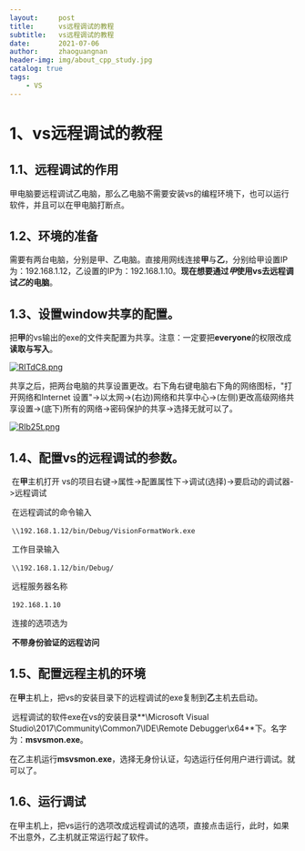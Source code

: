 ```yaml
---
layout:     post
title:      vs远程调试的教程
subtitle:   vs远程调试的教程
date:       2021-07-06
author:     zhaoguangnan
header-img: img/about_cpp_study.jpg
catalog: true
tags:
    - VS
---
```


# 1、vs远程调试的教程

## 1.1、远程调试的作用

​		甲电脑要远程调试乙电脑，那么乙电脑不需要安装vs的编程环境下，也可以运行软件，并且可以在甲电脑打断点。

## 1.2、环境的准备

​	需要有两台电脑，分别是甲、乙电脑。直接用网线连接**甲**与**乙**，分别给甲设置IP为：192.168.1.12，乙设置的IP为：192.168.1.10。**现在想要通过*甲*使用vs去远程调试*乙*的电脑**。

## 1.3、设置window共享的配置。

​		把**甲**的vs输出的exe的文件夹配置为共享。注意：一定要把**everyone**的权限改成**读取与写入**。

[![RITdC8.png](https://z3.ax1x.com/2021/07/06/RITdC8.png)](https://imgtu.com/i/RITdC8)

​        共享之后，把两台电脑的共享设置更改。右下角右键电脑右下角的网络图标，"打开网络和Internet 设置"->以太网->(右边)网络和共享中心->(左侧)更改高级网络共享设置->(底下)所有的网络->密码保护的共享->选择无就可以了。

[![RIb25t.png](https://z3.ax1x.com/2021/07/06/RIb25t.png)](https://imgtu.com/i/RIb25t)

## 1.4、配置vs的远程调试的参数。

​	在**甲**主机打开 vs的项目右键->属性->配置属性下->调试(选择)->要启动的调试器->远程调试

​	在远程调试的命令输入

​	`\\192.168.1.12/bin/Debug/VisionFormatWork.exe`

​	工作目录输入

​	`\\192.168.1.12/bin/Debug/`

​	远程服务器名称

​	`192.168.1.10`

​	连接的选项选为

​	**不带身份验证的远程访问**
## 1.5、配置远程主机的环境

​	在**甲**主机上，把vs的安装目录下的远程调试的exe复制到**乙**主机去启动。

​	远程调试的软件exe在vs的安装目录**\Microsoft Visual Studio\2017\Community\Common7\IDE\Remote Debugger\x64**下。名字为：**msvsmon.exe**。

​	在乙主机运行**msvsmon.exe**，选择无身份认证，勾选运行任何用户进行调试。就可以了。

## 1.6、运行调试

​	在甲主机上，把vs运行的选项改成远程调试的选项，直接点击运行，此时，如果不出意外，乙主机就正常运行起了软件。

